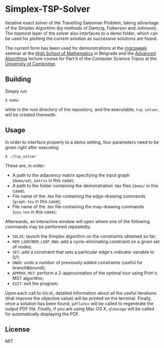 # Simplex-TSP-Solver
Iterative exact solver of the Travelling Salesman Problem, taking advantage of the Simplex Algorithm (by methods of Dantzig, Fulkerson and Johnson). The topmost layer of the solver also interfaces to a demo folder, which can be used for plotting the current solution as successive solutions are found.

The current form has been used for demonstrations at the [mgcsweek](http://www.csnedelja.mg.edu.rs) seminar at the [High School of Mathematics](http://www.mg.edu.rs) in Belgrade and the [Advanced Algorithms](http://www.cl.cam.ac.uk/teaching/1516/AdvAlgo/) lecture course for Part II of the Computer Science Tripos at the [University of Cambridge](http://www.cam.ac.uk).

## Building
Simply run

    $ make

while in the root directory of the repository, and the executable, `tsp_solver`, will be created therewith.

## Usage
In order to interface properly to a demo setting, four parameters need to be given right after executing

    $ ./tsp_solver

These are, in order:
- A path to the adjacency matrix specifying the input graph (`demo/adj_matrix` in this case);
- A path to the folder containing the demonstration .tex files (`demo/` in this case);
- File name of the .tex file containing the edge-drawing commands (`graph.tex` in this case);
- File name of the .tex file containing the map-drawing commands (`usa.tex` in this case);

Afterwards, an interactive window will open where one of the following commands may be performed repeatedly:
- `SOLVE`: launch the Simplex algorithm on the constraints obtained so far;
- `REM_LOOP`/`REM_LOOP_RNG`: add a cycle-eliminating constraint on a given set of nodes;
- `SET`: add a constraint that sets a particular edge's indicator variable to 0/1;
- `UNDO`: undo a number of previously added constraints (useful for branch&bound);
- `APPROX_MST`: perform a 2-approximation of the optimal tour using Prim's MST algorithm;
- `EXIT`: exit the program.

Upon each call to `SOLVE`, detailed information about all the useful iterations (that improve the objective value) will be printed on the terminal. Finally, once a solution has been found, `pdflatex` will be called to regenerate the output PDF file. Finally, if you are using Mac OS X, `qlmanage` will be called for automatically displaying the PDF.

## License
MIT
